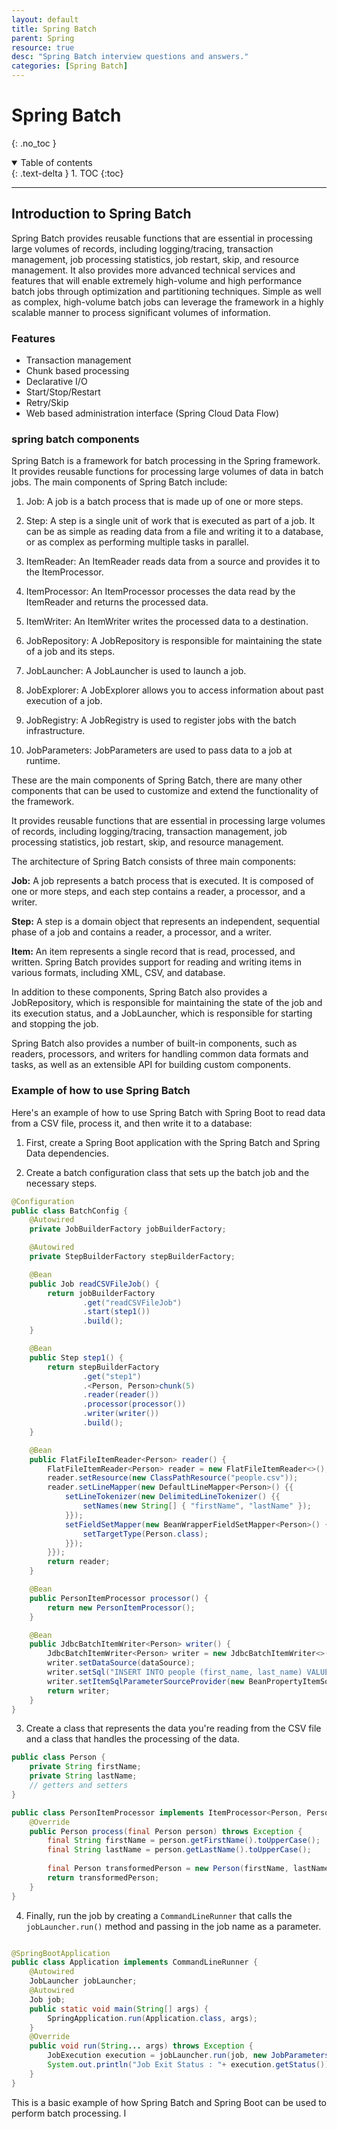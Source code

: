 ```yaml
---
layout: default
title: Spring Batch
parent: Spring
resource: true
desc: "Spring Batch interview questions and answers."
categories: [Spring Batch]
---
```


# Spring Batch
{: .no_toc }

<details open markdown="block">
  <summary>
    Table of contents
  </summary>
  {: .text-delta }
1. TOC
{:toc}
</details>

---

##  Introduction to Spring Batch

Spring Batch provides reusable functions that are essential in processing large volumes of records, including logging/tracing, transaction management, job processing statistics, job restart, skip, and resource management. It also provides more advanced technical services and features that will enable extremely high-volume and high performance batch jobs through optimization and partitioning techniques. Simple as well as complex, high-volume batch jobs can leverage the framework in a highly scalable manner to process significant volumes of information.

###  Features
- Transaction management
- Chunk based processing
- Declarative I/O
- Start/Stop/Restart
- Retry/Skip
- Web based administration interface (Spring Cloud Data Flow)


###  spring batch components

Spring Batch is a framework for batch processing in the Spring framework. It provides reusable functions for processing large volumes of data in batch jobs. The main components of Spring Batch include:

1. Job: A job is a batch process that is made up of one or more steps.

2. Step: A step is a single unit of work that is executed as part of a job. It can be as simple as reading data from a file and writing it to a database, or as complex as performing multiple tasks in parallel.

3. ItemReader: An ItemReader reads data from a source and provides it to the ItemProcessor.

4. ItemProcessor: An ItemProcessor processes the data read by the ItemReader and returns the processed data.

5. ItemWriter: An ItemWriter writes the processed data to a destination.

6. JobRepository: A JobRepository is responsible for maintaining the state of a job and its steps.

7. JobLauncher: A JobLauncher is used to launch a job.

8. JobExplorer: A JobExplorer allows you to access information about past execution of a job.

9. JobRegistry: A JobRegistry is used to register jobs with the batch infrastructure.

10. JobParameters: JobParameters are used to pass data to a job at runtime.

These are the main components of Spring Batch, there are many other components that can be used to customize and extend the functionality of the framework.

It provides reusable functions that are essential in processing large volumes of records, including logging/tracing, transaction management, job processing statistics, job restart, skip, and resource management.

The architecture of Spring Batch consists of three main components:

**Job:** A job represents a batch process that is executed. It is composed of one or more steps, and each step contains a reader, a processor, and a writer.

**Step:** A step is a domain object that represents an independent, sequential phase of a job and contains a reader, a processor, and a writer.

**Item:** An item represents a single record that is read, processed, and written. Spring Batch provides support for reading and writing items in various formats, including XML, CSV, and database.

In addition to these components, Spring Batch also provides a JobRepository, which is responsible for maintaining the state of the job and its execution status, and a JobLauncher, which is responsible for starting and stopping the job.

Spring Batch also provides a number of built-in components, such as readers, processors, and writers for handling common data formats and tasks, as well as an extensible API for building custom components.


###  Example of how to use Spring Batch

Here's an example of how to use Spring Batch with Spring Boot to read data from a CSV file, process it, and then write it to a database:

1.  First, create a Spring Boot application with the Spring Batch and Spring Data dependencies.

2. Create a batch configuration class that sets up the batch job and the necessary steps.  



```java
@Configuration
public class BatchConfig {
    @Autowired
    private JobBuilderFactory jobBuilderFactory;

    @Autowired
    private StepBuilderFactory stepBuilderFactory;

    @Bean
    public Job readCSVFileJob() {
        return jobBuilderFactory
                .get("readCSVFileJob")
                .start(step1())
                .build();
    }

    @Bean
    public Step step1() {
        return stepBuilderFactory
                .get("step1")
                .<Person, Person>chunk(5)
                .reader(reader())
                .processor(processor())
                .writer(writer())
                .build();
    }

    @Bean
    public FlatFileItemReader<Person> reader() {
        FlatFileItemReader<Person> reader = new FlatFileItemReader<>();
        reader.setResource(new ClassPathResource("people.csv"));
        reader.setLineMapper(new DefaultLineMapper<Person>() {{
            setLineTokenizer(new DelimitedLineTokenizer() {{
                setNames(new String[] { "firstName", "lastName" });
            }});
            setFieldSetMapper(new BeanWrapperFieldSetMapper<Person>() {{
                setTargetType(Person.class);
            }});
        }});
        return reader;
    }

    @Bean
    public PersonItemProcessor processor() {
        return new PersonItemProcessor();
    }

    @Bean
    public JdbcBatchItemWriter<Person> writer() {
        JdbcBatchItemWriter<Person> writer = new JdbcBatchItemWriter<>();
        writer.setDataSource(dataSource);
        writer.setSql("INSERT INTO people (first_name, last_name) VALUES (:firstName, :lastName)");
        writer.setItemSqlParameterSourceProvider(new BeanPropertyItemSqlParameterSourceProvider<>());
        return writer;
    }
}


```

3. Create a class that represents the data you're reading from the CSV file and a class that handles the processing of the data.

```java
public class Person {
    private String firstName;
    private String lastName;
    // getters and setters
}

public class PersonItemProcessor implements ItemProcessor<Person, Person> {
    @Override
    public Person process(final Person person) throws Exception {
        final String firstName = person.getFirstName().toUpperCase();
        final String lastName = person.getLastName().toUpperCase();
 
        final Person transformedPerson = new Person(firstName, lastName);
        return transformedPerson;
    }
}


```

4. Finally, run the job by creating a `CommandLineRunner` that calls the `jobLauncher.run()` method and passing in the job name as a parameter.


```java

@SpringBootApplication
public class Application implements CommandLineRunner {
    @Autowired
    JobLauncher jobLauncher;
    @Autowired
    Job job;
    public static void main(String[] args) {
        SpringApplication.run(Application.class, args);
    }
    @Override
    public void run(String... args) throws Exception {
        JobExecution execution = jobLauncher.run(job, new JobParameters());
        System.out.println("Job Exit Status : "+ execution.getStatus());
    }
}


```

This is a basic example of how Spring Batch and Spring Boot can be used to perform batch processing. I








